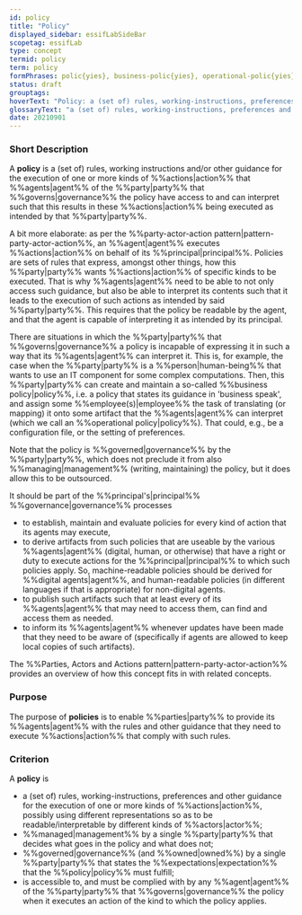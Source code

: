 ```yaml
---
id: policy
title: "Policy"
displayed_sidebar: essifLabSideBar
scopetag: essifLab
type: concept
termid: policy
term: policy
formPhrases: polic{yies}, business-polic{yies}, operational-polic{yies}
status: draft
grouptags:
hoverText: "Policy: a (set of) rules, working-instructions, preferences and other guidance for the execution of one or more kinds of Actions, that Agents of the Party that Governs the policy have access to and can interpret such that this results in these Actions being executed as intended by that Party."
glossaryText: "a (set of) rules, working-instructions, preferences and other guidance for the execution of one or more kinds of %%actions^action%%, that %%agents^agent%% of the %%party^party%% that %%governs^governance%% the policy have access to and can interpret such that this results in these %%actions^action%% being executed as intended by that %%party^party%%."
date: 20210901
---
```


### Short Description
A **policy** is a (set of) rules, working instructions and/or other guidance for the execution of one or more kinds of %%actions|action%% that %%agents|agent%% of the %%party|party%% that %%governs|governance%% the policy have access to and can interpret such that this results in these %%actions|action%% being executed as intended by that %%party|party%%.

A bit more elaborate: as per the %%party-actor-action pattern|pattern-party-actor-action%%, an %%agent|agent%% executes %%actions|action%% on behalf of its %%principal|principal%%. Policies are sets of rules that express, amongst other things, how this %%party|party%% wants %%actions|action%% of specific kinds to be executed. That is why %%agents|agent%% need to be able to not only access such guidance, but also be able to interpret its contents such that it leads to the execution of such actions as intended by said %%party|party%%. This requires that the policy be readable by the agent, and that the agent is capable of interpreting it as intended by its principal.

There are situations in which the %%party|party%% that %%governs|governance%% a policy is incapable of expressing it in such a way that its %%agents|agent%% can interpret it. This is, for example, the case when the %%party|party%% is a %%person|human-being%% that wants to use an IT component for some complex computations. Then, this %%party|party%% can create and maintain a so-called %%business policy|policy%%, i.e. a policy that states its guidance in 'business speak', and assign some %%employee(s)|employee%% the task of translating (or mapping) it onto some artifact that the %%agents|agent%% can interpret (which we call an %%operational policy|policy%%). That could, e.g., be a configuration file, or the setting of preferences.

Note that the policy is %%governed|governance%% by the %%party|party%%, which does not preclude it from also %%managing|management%% (writing, maintaining) the policy, but it does allow this to be outsourced.

It should be part of the %%principal's|principal%% %%governance|governance%% processes
- to establish, maintain and evaluate policies for every kind of action that its agents may execute,
- to derive artifacts from such policies that are useable by the various %%agents|agent%% (digital, human, or otherwise) that have a right or duty to execute actions for the %%principal|principal%% to which such policies apply. So, machine-readable policies should be derived for %%digital agents|agent%%, and human-readable policies (in different languages if that is appropriate) for non-digital agents.
- to publish such artifacts such that at least every of its %%agents|agent%% that may need to access them, can find and access them as needed.
- to inform its %%agents|agent%% whenever updates have been made that they need to be aware of (specifically if agents are allowed to keep local copies of such artifacts).

The %%Parties, Actors and Actions pattern|pattern-party-actor-action%% provides an overview of how this concept fits in with related concepts.

### Purpose
The purpose of **policies** is to enable %%parties|party%% to provide its %%agents|agent%% with the rules and other guidance that they need to execute %%actions|action%% that comply with such rules.

### Criterion
A **policy** is
- a (set of) rules, working-instructions, preferences and other guidance for the execution of one or more kinds of %%actions|action%%, possibly using different representations so as to be readable/interpretable by different kinds of %%actors|actor%%;
- %%managed|management%% by a single %%party|party%% that decides what goes in the policy and what does not;
- %%governed|governance%% (and %%owned|owned%%) by a single %%party|party%% that states the %%expectations|expectation%% that the %%policy|policy%% must fulfill;
- is accessible to, and must be complied with by any %%agent|agent%% of the %%party|party%% that %%governs|governance%% the policy when it executes an action of the kind to which the policy applies.
